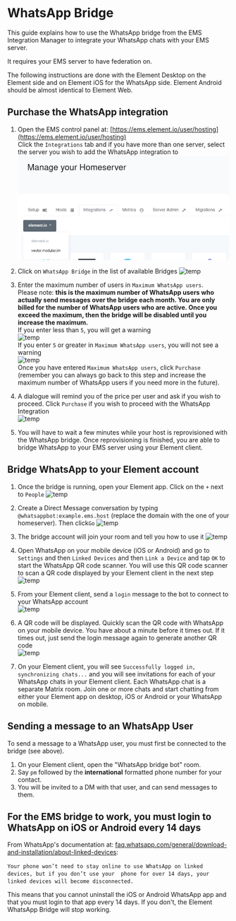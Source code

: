 # WhatsApp Bridge

This guide explains how to use the WhatsApp bridge from the EMS Integration Manager to integrate your WhatsApp chats with your EMS server.

It requires your EMS server to have federation on.

The following instructions are done with the  Element Desktop on the Element side and on Element iOS for the WhatsApp side. Element Android should be almost identical to Element Web.

## Purchase the WhatsApp integration

1. Open the EMS control panel at: [https://ems.element.io/user/hosting](https://ems.element.io/user/hosting)  
Click the `Integrations` tab  and if you have more than one server, select the server you wish to add the WhatsApp integration to
![temp](/images/click-integration-tab-ems-user-hosting.png)  

1. Click on `WhatsApp Bridge` in the list of available Bridges
![temp](/images/wa-matrix-choose-bridge.png)  

1. Enter the maximum number of users in `Maximum WhatsApp users`.  
Please note:  **this is the maximum number of WhatsApp users who actually send messages over the bridge each month. You are only billed for the number of WhatsApp users who are active. Once you exceed the maximum, then the bridge will be disabled until you increase the maximum.**  
If you enter less than `5`, you will get a warning  
![temp](/images/integrations/WhatsApp-Bridge/low-rmau-warning.png)  
If you enter `5` or greater in `Maximum WhatsApp users`, you will not see a warning  
![temp](/images/integrations/WhatsApp-Bridge/enter-number-users-click-purchase.png)  
Once you have entered `Maximum WhatsApp users`, click `Purchase` (remember you can always go back to this step and increase the maximum number of WhatsApp users if you need more in the future).

1. A dialogue will remind you of the price per user and ask if you wish to proceed. Click `Purchase` if you wish to proceed with the WhatsApp Integration  
![temp](/images/integrations/WhatsApp-Bridge/confirm-subscription-click-purchase.png)  

1. You will have to wait a few minutes while your host is reprovisioned with the WhatsApp bridge.
Once reprovisioning is finished, you are able to bridge WhatsApp to your EMS server using your Element client.

## Bridge WhatsApp to your Element account

1. Once the bridge is running, open your Element app. Click on the `+` next to `People`
![temp](/images/start-chat.png)

1. Create a Direct Message conversation by typing `@whatsappbot:example.ems.host` (replace the domain with the one of your homeserver). Then click`Go`
![temp](/images/integrations/WhatsApp-Bridge/dm-bot.png)

1. The bridge account will join your room and tell you how to use it
![temp](/images/integrations/WhatsApp-Bridge/bot-joins-room.png)

1. Open WhatsApp on your mobile device (iOS or Android) and go to `Settings` and then `Linked Devices` and then `Link a Device` and tap `OK` to start the WhatsApp QR code scanner. You will use this QR code scanner to scan a QR code displayed by your Element client in the next step  
![temp](/images/integrations/WhatsApp-Bridge/ios-qrcode.png)

1. From your Element client, send a `login` message to the bot to connect to your WhatsApp account  
![temp](/images/integrations/WhatsApp-Bridge/send-login-message.png)

1. A QR code will be displayed. Quickly scan the QR code with WhatsApp on your mobile device. You have about a minute before it times out. If it times out, just send the login message again to generate another QR code  
![temp](/images/integrations/WhatsApp-Bridge/qr-code-from-login-command.png)

1. On your Element client, you will see `Successfully logged in, synchronizing chats...` and you will see invitations for each of your WhatsApp chats in your Element client. Each WhatsApp chat is a separate Matrix room. Join one or more chats and start chatting from either your Element app on desktop, iOS or Android or your WhatsApp on mobile.

## Sending a message to an WhatsApp User

To send a message to a WhatsApp user, you must first be connected to the bridge (see above).

1. On your Element client, open the "WhatsApp bridge bot" room.
1. Say `pm` followed by the **international** formatted phone number for your contact.
1. You will be invited to a DM with that user, and can send messages to them.

## For the EMS bridge to work, you must login to WhatsApp on iOS or Android every 14 days

From WhatsApp's documentation at: [faq.whatsapp.com/general/download-and-installation/about-linked-devices](https://faq.whatsapp.com/general/download-and-installation/about-linked-devices):

`Your phone won’t need to stay online to use WhatsApp on linked devices, but if you don’t use your  phone for over 14 days, your linked devices will become disconnected. `

This means that you cannot uninstall the iOS or Android WhatsApp app and that you must login to that app every 14 days. If you don't, the Element WhatsApp Bridge will stop working.

